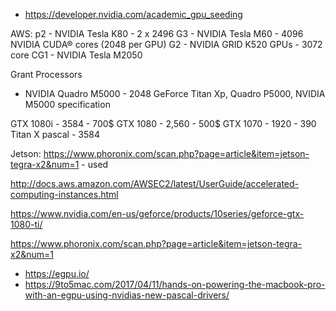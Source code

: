 


- https://developer.nvidia.com/academic_gpu_seeding


AWS: 
p2 - NVIDIA Tesla K80 - 2 x 2496
G3 - NVIDIA Tesla M60 - 4096 NVIDIA CUDA® cores (2048 per GPU)
G2 - NVIDIA GRID K520 GPUs - 3072 core
CG1 -  NVIDIA Tesla M2050

Grant Processors
- NVIDIA Quadro M5000 - 2048
GeForce Titan Xp, Quadro P5000, NVIDIA M5000 specification


GTX 1080i - 3584 - 700$
GTX 1080 - 2,560 - 500$
GTX 1070 - 1920 - 390
Titan X pascal - 3584

Jetson: https://www.phoronix.com/scan.php?page=article&item=jetson-tegra-x2&num=1 - used 

http://docs.aws.amazon.com/AWSEC2/latest/UserGuide/accelerated-computing-instances.html


https://www.nvidia.com/en-us/geforce/products/10series/geforce-gtx-1080-ti/

https://www.phoronix.com/scan.php?page=article&item=jetson-tegra-x2&num=1

- https://egpu.io/
- https://9to5mac.com/2017/04/11/hands-on-powering-the-macbook-pro-with-an-egpu-using-nvidias-new-pascal-drivers/

